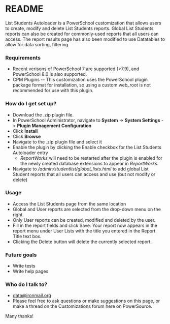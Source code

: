 # README #

List Students Autoloader is a PowerSchool customization that allows users to create, modify and delete List Students reports. Global List Students reports can also be created for commonly-used reports that all users can access. The report results page has also been modified to use Datatables to allow for data sorting, filtering

### Requirements ###
* Recent verisons of PowerSchool 7 are supported (>7.9), and PowerSchool 8.0 is also supported.
* CPM Plugins -- This customization uses the PowerSchool plugin package format for installation, so using a custom web_root is not recommended for use with this plugin.

### How do I get set up? ###
* Download the .zip plugin file.
* In PowerSchool Administrator, navigate to **System** -> **System Settings** -> **Plugin Management Configuration**
* Click **Install**
* Click **Browse**
* Navigate to the .zip plugin file and select it
* Enable the plugin by clicking the Enable checkbox for the List Students Autoloader entry
    * *ReportWorks* will need to be restarted after the plugin is enabled for the newly created database extensions to appear in *ReportWorks*.
* Navigate to */admin/studentlist/global_lists.html* to add global List Student reports that all users can access and use (but not modify or delete)

### Usage ###
* Access the List Students page from the same location
* Global and User reports are selected from the drop-down menu on the right.
* Only User reports can be created, modified and deleted by the user.
* Fill in the report fields and click Save. Your report now appears in the report menu under User Lists with the title you entered in the Report Title text box.
* Clicking the Delete button will delete the currently selected report.

### Future goals ###
* Write tests
* Write help pages

### Who do I talk to? ###
* data@ironmail.org
* Please feel free to ask questions or make suggestions on this page, or make a thread on the Customizations forum here on PowerSource.

Many thanks!